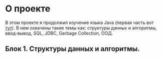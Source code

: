 # О проекте
<p>В этом проекте я продолжил изучение языка Java (первая часть вот <a href="https://github.com/ReyBos/job4j_elementary">тут</a>). В нем охвачены такие темы как: 
cтруктуры данных и алгоритмы, ввод-вывод, SQL, JDBC, Garbage Collection, ООД.</p>
<h2>Блок 1. Структуры данных и алгоритмы.</h2>